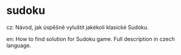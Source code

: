 # sudoku

cz:
Návod, jak úspěšně vyluštit jakékoli klasické Sudoku.

en:
How to find solution for Sudoku game. Full description in czech language. 